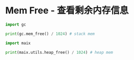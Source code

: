 Mem Free - 查看剩余内存信息
================================

```python
import gc

print(gc.mem_free() / 1024) # stack mem

import maix

print(maix.utils.heap_free() / 1024) # heap mem

```
